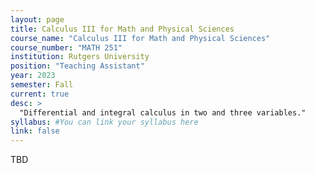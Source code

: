 ```yaml
---
layout: page
title: Calculus III for Math and Physical Sciences
course_name: "Calculus III for Math and Physical Sciences"
course_number: "MATH 251"
institution: Rutgers University
position: "Teaching Assistant"
year: 2023
semester: Fall
current: true
desc: >
  "Differential and integral calculus in two and three variables."
syllabus: #You can link your syllabus here
link: false
---
```


TBD
